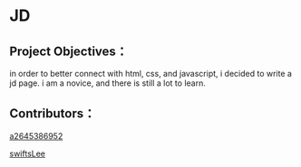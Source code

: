 # JD  
## Project Objectives：
in order to better connect with html, css, and javascript, i decided to write a jd page. i am a novice, and there is still a lot to learn.    

## Contributors：    


[a2645386952](https://github.com/a2645386952)  

[swiftsLee](https://github.com/lcrazyl)
